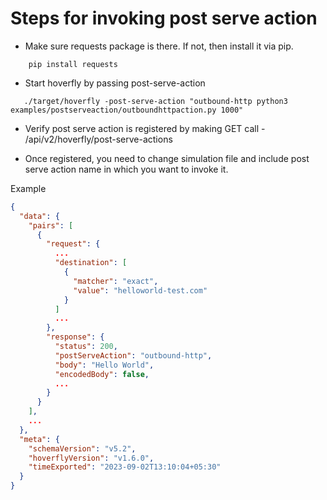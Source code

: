 # Steps for invoking post serve action

- Make sure requests package is there. If not, then install it via pip. 
```shell
    pip install requests
```
- Start hoverfly by passing post-serve-action
 ```shell
    ./target/hoverfly -post-serve-action "outbound-http python3 examples/postserveaction/outboundhttpaction.py 1000"
```
- Verify post serve action is registered by making GET call - <host>/api/v2/hoverfly/post-serve-actions

- Once registered, you need to change simulation file and include post serve action name in which you want to invoke it.

Example
```json
{
  "data": {
    "pairs": [
      {
        "request": {
          ...
          "destination": [
            {
              "matcher": "exact",
              "value": "helloworld-test.com"
            }
          ]
          ...
        },
        "response": {
          "status": 200,
          "postServeAction": "outbound-http",
          "body": "Hello World",
          "encodedBody": false,
          ...
        }
      }
    ],
    ...
  },
  "meta": {
    "schemaVersion": "v5.2",
    "hoverflyVersion": "v1.6.0",
    "timeExported": "2023-09-02T13:10:04+05:30"
  }
}

```